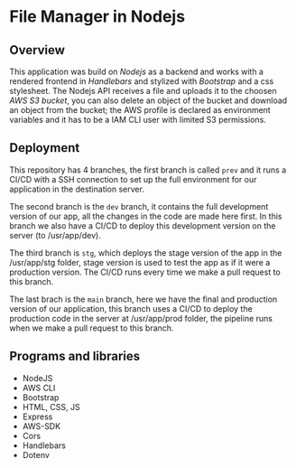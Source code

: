 # File Manager in Nodejs

## Overview
This application was build on *Nodejs* as a backend and works with a rendered frontend in *Handlebars* and stylized with *Bootstrap* and a css stylesheet. The Nodejs API receives a file and uploads it to the choosen *AWS S3 bucket*, you can also delete an object of the bucket and download an object from the bucket; the AWS profile is declared as environment variables and it has to be a IAM CLI user with limited S3 permissions.

## Deployment
This repository has 4 branches, the first branch is called `prev` and it runs a CI/CD with a SSH connection to set up the full environment for our application in the destination server.

The second branch is the `dev` branch, it contains the full development version of our app, all the changes in the code are made here first. In this branch we also have a CI/CD to deploy this development version on the server (to /usr/app/dev).

The third branch is `stg`, which deploys the stage version of the app in the /usr/app/stg folder, stage version is used to test the app as if it were a production version. The CI/CD runs every time we make a pull request to this branch.

The last brach is the `main` branch, here we have the final and production version of our application, this branch uses a CI/CD to deploy the production code in the server at /usr/app/prod folder, the pipeline runs when we make a pull request to this branch.

## Programs and libraries
- NodeJS
- AWS CLI
- Bootstrap
- HTML, CSS, JS
- Express
- AWS-SDK
- Cors
- Handlebars
- Dotenv